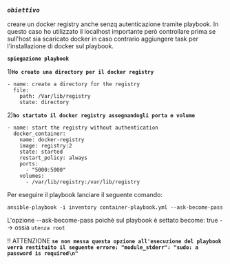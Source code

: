  ### *`obiettivo`*
creare un docker registry anche senzq autenticazione tramite playbook.
In questo caso ho utilizzato il localhost importante però controllare prima se sull'host sia scaricato docker in caso contrario aggiungere task per l'installazione di docker sul playbook.

**`spiegazione playbook`**

1)**`Ho creato una directory per il docker registry`**

    - name: create a directory for the registry
      file:
        path: /Var/lib/registry
        state: directory
2)**`ho startato il docker registry assegnandogli porta e volume`**

    - name: start the registry without authentication
      docker_container:
        name: docker-registry
        image: registry:2
        state: started
        restart_policy: always
        ports:
          - "5000:5000"
        volumes: 
          - /var/lib/registry:/var/lib/registry
Per eseguire il playbook lanciare il seguente comando:

`ansible-playbook -i inventory container-playbook.yml --ask-become-pass`

L'opzione --ask-become-pass poichè sul playbook è settato become: true --> ossia `utenza root`

!! ATTENZIONE **`se non messa questa opzione all'esecuzione del playbook verrà restituito il seguente errore:
"module_stderr": "sudo: a password is required\n"`**



